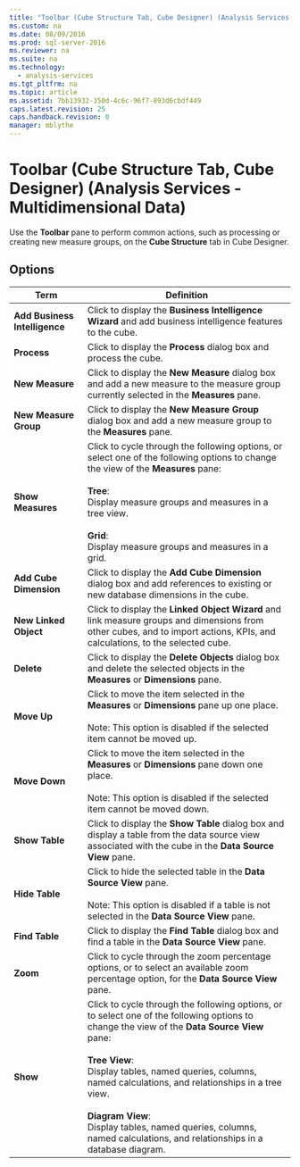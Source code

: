 ```yaml
---
title: "Toolbar (Cube Structure Tab, Cube Designer) (Analysis Services - Multidimensional Data)"
ms.custom: na
ms.date: 08/09/2016
ms.prod: sql-server-2016
ms.reviewer: na
ms.suite: na
ms.technology: 
  - analysis-services
ms.tgt_pltfrm: na
ms.topic: article
ms.assetid: 7bb13932-350d-4c6c-96f7-893d6cbdf449
caps.latest.revision: 25
caps.handback.revision: 0
manager: mblythe
---
```

# Toolbar (Cube Structure Tab, Cube Designer) (Analysis Services - Multidimensional Data)
Use the **Toolbar** pane to perform common actions, such as processing or creating new measure groups, on the **Cube Structure** tab in Cube Designer.  
  
## Options  
  
|Term|Definition|  
|----------|----------------|  
|**Add Business Intelligence**|Click to display the **Business Intelligence Wizard** and add business intelligence features to the cube.|  
|**Process**|Click to display the **Process** dialog box and process the cube.|  
|**New Measure**|Click to display the **New Measure** dialog box and add a new measure to the measure group currently selected in the **Measures** pane.|  
|**New Measure Group**|Click to display the **New Measure Group** dialog box and add a new measure group to the **Measures** pane.|  
|**Show Measures**|Click to cycle through the following options, or select one of the following options to change the view of the **Measures** pane:<br /><br /> **Tree**:<br />                      Display measure groups and measures in a tree view.<br /><br /> **Grid**:<br />                      Display measure groups and measures in a grid.|  
|**Add Cube Dimension**|Click to display the **Add Cube Dimension** dialog box and add references to existing or new database dimensions in the cube.|  
|**New Linked Object**|Click to display the **Linked Object Wizard** and link measure groups and dimensions from other cubes, and to import actions, KPIs, and calculations, to the selected cube.|  
|**Delete**|Click to display the **Delete Objects** dialog box and delete the selected objects in the **Measures** or **Dimensions** pane.|  
|**Move Up**|Click to move the item selected in the **Measures** or **Dimensions** pane up one place.<br /><br /> Note: This option is disabled if the selected item cannot be moved up.|  
|**Move Down**|Click to move the item selected in the **Measures** or **Dimensions** pane down one place.<br /><br /> Note: This option is disabled if the selected item cannot be moved down.|  
|**Show Table**|Click to display the **Show Table** dialog box and display a table from the data source view associated with the cube in the **Data Source View** pane.|  
|**Hide Table**|Click to hide the selected table in the **Data Source View** pane.<br /><br /> Note: This option is disabled if a table is not selected in the **Data Source View** pane.|  
|**Find Table**|Click to display the **Find Table** dialog box and find a table in the **Data Source View** pane.|  
|**Zoom**|Click to cycle through the zoom percentage options, or to select an available zoom percentage option, for the **Data Source View** pane.|  
|**Show**|Click to cycle through the following options, or to select one of the following options to change the view of the **Data Source View** pane:<br /><br /> **Tree View**:<br />                      Display tables, named queries, columns, named calculations, and relationships in a tree view.<br /><br /> **Diagram View**:<br />                      Display tables, named queries, columns, named calculations, and relationships in a database diagram.|